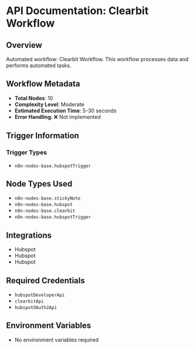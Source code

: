 # API Documentation: Clearbit Workflow

## Overview
Automated workflow: Clearbit Workflow. This workflow processes data and performs automated tasks.

## Workflow Metadata
- **Total Nodes**: 10
- **Complexity Level**: Moderate
- **Estimated Execution Time**: 5-30 seconds
- **Error Handling**: ❌ Not implemented

## Trigger Information
### Trigger Types
- `n8n-nodes-base.hubspotTrigger`

## Node Types Used
- `n8n-nodes-base.stickyNote`
- `n8n-nodes-base.hubspot`
- `n8n-nodes-base.clearbit`
- `n8n-nodes-base.hubspotTrigger`

## Integrations
- Hubspot
- Hubspot
- Hubspot

## Required Credentials
- `hubspotDeveloperApi`
- `clearbitApi`
- `hubspotOAuth2Api`

## Environment Variables
- No environment variables required
